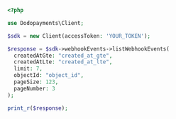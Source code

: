```php
<?php

use Dodopayments\Client;

$sdk = new Client(accessToken: 'YOUR_TOKEN');

$response = $sdk->webhookEvents->listWebhookEvents(
  createdAtGte: "created_at_gte",
  createdAtLte: "created_at_lte",
  limit: 7,
  objectId: "object_id",
  pageSize: 123,
  pageNumber: 3
);

print_r($response);

```


<!-- This file was generated by liblab | https://liblab.com/ -->